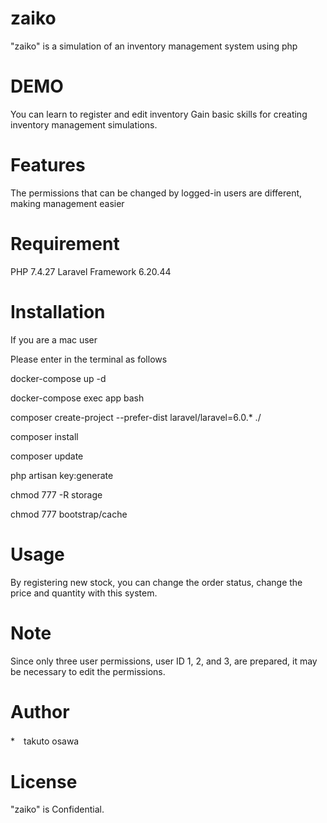 # zaiko

"zaiko" is a simulation of an inventory management system using php

# DEMO

You can learn to register and edit inventory
Gain basic skills for creating inventory management simulations.

# Features

The permissions that can be changed by logged-in users are different, making management easier

# Requirement

PHP 7.4.27 
Laravel Framework 6.20.44

# Installation
If you are a mac user

Please enter in the terminal as follows

docker-compose up -d

docker-compose exec app bash

composer create-project --prefer-dist laravel/laravel=6.0.* ./

composer install

composer update

php artisan key:generate

chmod 777 -R storage

chmod 777 bootstrap/cache

# Usage

By registering new stock, you can change the order status, change the price and quantity with this system.

# Note

Since only three user permissions, user ID 1, 2, and 3, are prepared, it may be necessary to edit the permissions.

# Author


*　takuto osawa

# License

"zaiko" is Confidential.
